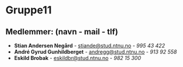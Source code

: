 # Gruppe11

## Medlemmer: (navn - mail - tlf)
- **Stian Andersen Negård** - [stiande@stud.ntnu.no](mailto:stiande@stud.ntnu.no) - *995 43 422*
- **André Gyrud Gunhildberget** - [andregg@stud.ntnu.no](mailto:andregg@stud.ntnu.no) - *913 92 558*
- **Eskild Brobak** - [eskildbr@stud.ntnu.no](mailto:eskildbr@stud.ntnu.no) - *982 15 300*
